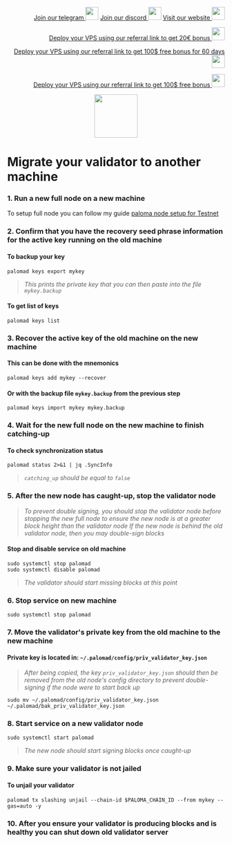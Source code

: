 <p style="font-size:14px" align="right">
<a href="https://t.me/kjnotes" target="_blank">Join our telegram <img src="https://user-images.githubusercontent.com/50621007/183283867-56b4d69f-bc6e-4939-b00a-72aa019d1aea.png" width="30"/></a>
<a href="https://discord.gg/JqQNcwff2e" target="_blank">Join our discord <img src="https://user-images.githubusercontent.com/50621007/176236430-53b0f4de-41ff-41f7-92a1-4233890a90c8.png" width="30"/></a>
<a href="https://kjnodes.com/" target="_blank">Visit our website <img src="https://user-images.githubusercontent.com/50621007/168689709-7e537ca6-b6b8-4adc-9bd0-186ea4ea4aed.png" width="30"/></a>
</p>

<p style="font-size:14px" align="right">
<a href="https://hetzner.cloud/?ref=y8pQKS2nNy7i" target="_blank">Deploy your VPS using our referral link to get 20€ bonus <img src="https://user-images.githubusercontent.com/50621007/174612278-11716b2a-d662-487e-8085-3686278dd869.png" width="30"/></a>
</p>
<p style="font-size:14px" align="right">
<a href="https://m.do.co/c/17b61545ca3a" target="_blank">Deploy your VPS using our referral link to get 100$ free bonus for 60 days <img src="https://user-images.githubusercontent.com/50621007/183284313-adf81164-6db4-4284-9ea0-bcb841936350.png" width="30"/></a>
</p>
<p style="font-size:14px" align="right">
<a href="https://www.vultr.com/?ref=7418642" target="_blank">Deploy your VPS using our referral link to get 100$ free bonus <img src="https://user-images.githubusercontent.com/50621007/183284971-86057dc2-2009-4d40-a1d4-f0901637033a.png" width="30"/></a>
</p>

<p align="center">
  <img height="100" height="auto" src="https://user-images.githubusercontent.com/50621007/172488614-7d93b016-5fe4-4a51-99e2-67da5875ab7a.png">
</p>

# Migrate your validator to another machine

### 1. Run a new full node on a new machine
To setup full node you can follow my guide [paloma node setup for Testnet](https://github.com/kj89/testnet_manuals/blob/main/paloma/README.md)

### 2. Confirm that you have the recovery seed phrase information for the active key running on the old machine

#### To backup your key
```
palomad keys export mykey
```
> _This prints the private key that you can then paste into the file `mykey.backup`_

#### To get list of keys
```
palomad keys list
```

### 3. Recover the active key of the old machine on the new machine

#### This can be done with the mnemonics
```
palomad keys add mykey --recover
```

#### Or with the backup file `mykey.backup` from the previous step
```
palomad keys import mykey mykey.backup
```

### 4. Wait for the new full node on the new machine to finish catching-up

#### To check synchronization status
```
palomad status 2>&1 | jq .SyncInfo
```
> _`catching_up` should be equal to `false`_

### 5. After the new node has caught-up, stop the validator node

> _To prevent double signing, you should stop the validator node before stopping the new full node to ensure the new node is at a greater block height than the validator node_
> _If the new node is behind the old validator node, then you may double-sign blocks_

#### Stop and disable service on old machine
```
sudo systemctl stop palomad
sudo systemctl disable palomad
```
> _The validator should start missing blocks at this point_

### 6. Stop service on new machine
```
sudo systemctl stop palomad
```

### 7. Move the validator's private key from the old machine to the new machine
#### Private key is located in: `~/.palomad/config/priv_validator_key.json`

> _After being copied, the key `priv_validator_key.json` should then be removed from the old node's config directory to prevent double-signing if the node were to start back up_
```
sudo mv ~/.palomad/config/priv_validator_key.json ~/.palomad/bak_priv_validator_key.json
```

### 8. Start service on a new validator node
```
sudo systemctl start palomad
```
> _The new node should start signing blocks once caught-up_

### 9. Make sure your validator is not jailed
#### To unjail your validator
```
palomad tx slashing unjail --chain-id $PALOMA_CHAIN_ID --from mykey --gas=auto -y
```

### 10. After you ensure your validator is producing blocks and is healthy you can shut down old validator server
